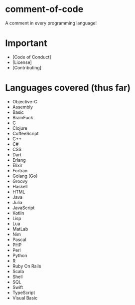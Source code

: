 # comment-of-code

A comment in every programming language!
  
# Important 

  - [Code of Conduct]
  - [License]
  - [Contributing]
  
 # Languages covered (thus far)
 
   - Objective-C
   - Assembly
   - Basic
   - BrainFuck
   - C
   - Clojure
   - CoffeeScript
   - C++
   - C#
   - CSS
   - Dart 
   - Erlang
   - Elixir
   - Fortran
   - Golang (Go)
   - Groovy
   - Haskell
   - HTML
   - Java
   - Julia
   - JavaScript
   - Kotlin 
   - Lisp
   - Lua
   - MatLab
   - Nim
   - Pascal
   - PHP
   - Perl
   - Python
   - R
   - Ruby On Rails
   - Scala
   - Shell
   - SQL
   - Swift
   - TypeScript 
   - Visual Basic
